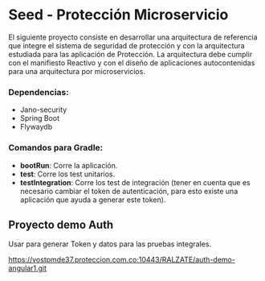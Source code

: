 # Seed - Protección Microservicio


El siguiente proyecto consiste en desarrollar una arquitectura de referencia que integre el sistema de seguridad de protección y con la arquitectura estudiada para las aplicación de Protección. La arquitectura debe cumplir con el manifiesto Reactivo y con el diseño de aplicaciones autocontenidas para una arquitectura por microservicios. 

### Dependencias:

  - Jano-security
  - Spring Boot
  - Flywaydb
 
### Comandos para Gradle:
  - **bootRun**: Corre la aplicación.
  - **test**: Corre los test unitarios.
  - **testIntegration**: Corre los test de integración (tener en cuenta que es necesario cambiar el token de autenticación, para esto existe una aplicación que ayuda a generar este token).

## Proyecto demo Auth

Usar para generar Token y datos para las pruebas integrales.

https://vostpmde37.proteccion.com.co:10443/RALZATE/auth-demo-angular1.git